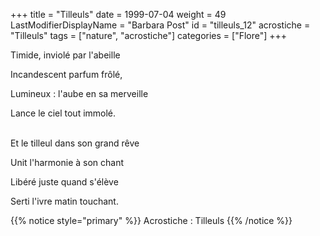 +++
title = "Tilleuls"
date = 1999-07-04
weight = 49
LastModifierDisplayName = "Barbara Post"
id = "tilleuls_12"
acrostiche = "Tilleuls"
tags = ["nature", "acrostiche"]
categories = ["Flore"]
+++

Timide, inviolé par l'abeille

Incandescent parfum frôlé,

Lumineux : l'aube en sa merveille

Lance le ciel tout immolé.

 \
Et le tilleul dans son grand rêve

Unit l'harmonie à son chant

Libéré juste quand s'élève

Serti l'ivre matin touchant.

{{% notice style="primary" %}}
Acrostiche : Tilleuls
{{% /notice %}}
